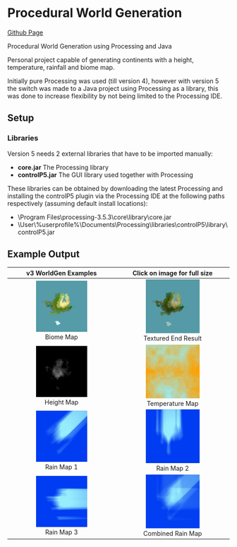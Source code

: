 # Procedural World Generation
[Github Page](https://ronaldvandenbroek.github.io/procedural-world-generation/)

Procedural World Generation using Processing and Java

Personal project capable of generating continents with a height, temperature, rainfall and biome map. 

Initially pure Processing was used (till version 4), however with version 5 the switch was made to a Java project using Processing as a library, this was done to increase flexibility by not being limited to the Processing IDE. 

## Setup
### Libraries
Version 5 needs 2 external libraries that have to be imported manually:
- **core.jar** The Processing library
- **controlP5.jar** The GUI library used together with Processing

These libraries can be obtained by downloading the latest Processing and installing the controlP5 plugin via the Processing IDE at the following paths respectively (assuming default install locations):
- \Program Files\processing-3.5.3\core\library\core.jar
- \User\\%userprofile%\Documents\Processing\libraries\controlP5\library\controlP5.jar

## Example Output

| v3 WorldGen Examples  | Click on image for full size |
| :---: | :---: |
| <img src="docs/images/v3_biome_map.png" style="width: 50%;" /><br />Biome Map | <img src="docs/images/v3_textured_end_result.png" style="width: 50%;" /><br />Textured End Result |
| <img src="docs/images/v3_height_map.png"  style="width: 50%" /><br />Height Map | <img src="docs/images/v3_temperature_map.png"  style="width: 50%" /><br />Temperature Map |
| <img src="docs/images/v3_rain_map1.png"  style="width: 50%" /><br />Rain Map 1 | <img src="docs/images/v3_rain_map2.png"  style="width: 50%" /><br />Rain Map 2 |
| <img src="docs/images/v3_rain_map3.png"  style="width: 50%" /><br />Rain Map 3 | <img src="docs/images/v3_combined_rain_map.png"  style="width: 50%" /><br />Combined Rain Map |
